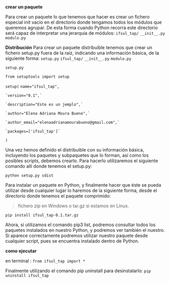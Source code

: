 **crear un paquete**

Para crear un paquete lo que tenemos que hacer es crear un fichero especial init vacío en el directorio donde tengamos todos los módulos que queremos agrupar. De esta forma cuando Python recorra este directorio será capaz de interpretar una jerarquía de módulos:
`ifsul_tap/`
    `__init__.py`
    `modulo.py`

**Distribución**
Para crear un paquete distribuible tenemos que crear un fichero setup.py fuera de la raíz, indicando una información básica, de la siguiente forma:
`setup.py`
`ifsul_tap/`
    `__init__.py`
    `modulo.py`

`setup.py`

`from setuptools import setup`

`setup(`
    `name="ifsul_tap",`

    `version="0.1",`

    `description="Este es un jemplo",`

    `author="Elena Adriana Moura Bueno",`

    `author_email="elenaadrianamourabueno@gmail.com",`

    `packages=['ifsul_tap']`
`)`

Una vez hemos definido el distribuible con su información básica, incluyendo los paquetes y subpaquetes que lo forman, así como los posibles scripts, debemos crearlo. Para hacerlo utilizaremos el siguiente comando allí donde tenemos el setup.py:


`python setup.py sdist`

Para instalar un paquete en Python, y finalmente hacer que éste se pueda utilizar desde cualquier lugar lo haremos de la siguiente forma, desde el directorio donde tenemos el paquete comprimido:

>fichero zip en Windows o tar.gz si estamos en Linux. 

`pip install ifsul_tap-0.1.tar.gz`


Ahora, si utilizamos el comando pip3 list, podremos consultar todos los paquetes instalados en nuestro Python, y podremos ver también el nuestro. Si aparece correctamente podremos utilizar nuestro paquete desde cualquier script, pues se encuentra instalado dentro de Python.

**como ejecutar**

en terminal : 
`from ifsul_tap import *`

Finalmente utilizando el comando pip uninstall para desinstalarlo:
`pip uninstall ifsul_tap`

